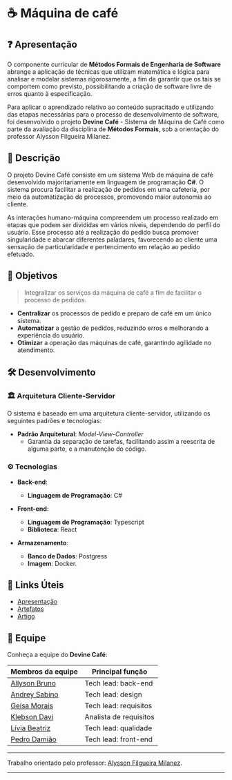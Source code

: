 # ☕ **Máquina de café**

## ❓ Apresentação 

O componente curricular de **Métodos Formais de Engenharia de Software** abrange a aplicação de técnicas que utilizam matemática e lógica para analisar e modelar sistemas rigorosamente, a fim de garantir que os tais se comportem como previsto, possibilitando a criação de software livre de erros quanto à especificação.

Para aplicar o aprendizado relativo ao conteúdo supracitado e utilizando das etapas necessárias para o processo de desenvolvimento de software, foi desenvolvido o projeto **Devine Café** - Sistema de Máquina de Café como parte da avaliação da disciplina de **Métodos Formais**, sob a orientação do professor Alysson Filgueira Milanez.


## 📖 Descrição

O projeto Devine Café consiste em um sistema Web de máquina de café desenvolvido majoritariamente em linguagem de programação **C#**. O sistema procura facilitar a realização de pedidos em uma cafeteria, por meio da automatização de processos, promovendo maior autonomia ao cliente. 

As interações humano-máquina compreendem um processo realizado em etapas que podem ser divididas em vários níveis, dependendo do perfil do usuário. Esse processo até a realização do pedido busca promover singularidade e abarcar diferentes paladares, favorecendo ao cliente uma sensação de particularidade e pertencimento em relação ao pedido efetuado.  

## 🎯 Objetivos
> Integralizar os serviços da máquina de café a fim de facilitar o processo de pedidos.

-   **Centralizar** os processos de pedido e preparo de café em um único sistema.
-   **Automatizar** a gestão de pedidos, reduzindo erros e melhorando a experiência do usuário.
-   **Otimizar** a operação das máquinas de café, garantindo agilidade no atendimento.

## 🛠️ Desenvolvimento

### 🏛️ Arquitetura Cliente-Servidor

O sistema é baseado em uma arquitetura cliente-servidor, utilizando os seguintes padrões e tecnologias:
 
- **Padrão Arquitetural**: *Model-View-Controller*
  - Garantia da separação de tarefas, facilitando assim a reescrita de alguma parte, e a manutenção do código.

### ⚙️ Tecnologias

- **Back-end**:
  - **Linguagem de Programação**: C#

- **Front-end**:
  - **Linguagem de Programação**: Typescript
  - **Biblioteca**: React  

- **Armazenamento**:
  - **Banco de Dados**: Postgress
  - **Imagem**: Docker.

## 🔗 Links Úteis

- [Apresentação](https://github.com/Allysonfreitas210695/MaquinaDeCafe/blob/main/Artefatos/Devine%20Caf%C3%A9%20-%20Slide%20de%20apresenta%C3%A7%C3%A3o%20.pdf)
- [Artefatos](https://github.com/Allysonfreitas210695/MaquinaDeCafe/tree/main/Artefatos)
- [Artigo](###)

## 👥 Equipe

Conheça a equipe do **Devine Café**:

| Membros da equipe | Principal função | 
|--------------------|------------------------------| 
| [Allyson Bruno](https://github.com/Allysonfreitas210695) | Tech lead: back-end |
| [Andrey Sabino](https://github.com/andreysabino) | Tech lead: design |
| [Geísa Morais](https://github.com/Geisa-mg) | Tech lead: requisitos |
| [Klebson Davi](https://github.com/krepss) | Analista de requisitos |
| [Lívia Beatriz](https://github.com/liviabeatrizml) | Tech lead: qualidade |
| [Pedro Damião](https://github.com/pedrodamiaoluz) | Tech lead: front-end |

---

Trabalho orientado pelo professor: [Alysson Filgueira Milanez](https://github.com/alyssonfm). 

---